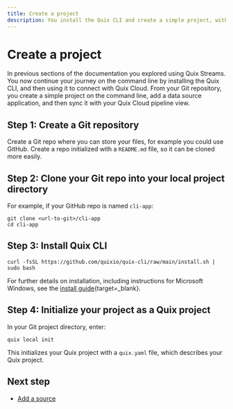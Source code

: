 ```yaml
---
title: Create a project
description: You install the Quix CLI and create a simple project, with a pipeline consisting of one data source application, which you then sync up with Quix Cloud.
---
```


# Create a project

In previous sections of the documentation you explored using Quix Streams. You now continue your journey on the command line by installing the Quix CLI, and then using it to connect with Quix Cloud. From your Git repository, you create a simple project on the command line, add a data source application, and then sync it with your Quix Cloud pipeline view.

## Step 1: Create a Git repository

Create a Git repo where you can store your files, for example you could use GitHub. Create a repo initialized with a `README.md` file, so it can be cloned more easily. 

## Step 2: Clone your Git repo into your local project directory

For example, if your GitHub repo is named `cli-app`:

```
git clone <url-to-git>/cli-app
cd cli-app
```

## Step 3: Install Quix CLI

```
curl -fsSL https://github.com/quixio/quix-cli/raw/main/install.sh | sudo bash
```

For further details on installation, including instructions for Microsoft Windows, see the [install guide](https://github.com/quixio/quix-cli?tab=readme-ov-file#installation-of-quix-cli){target=_blank}.

## Step 4: Initialize your project as a Quix project

In your Git project directory, enter:

```
quix local init
```

This initializes your Quix project with a `quix.yaml` file, which describes your Quix project.

## Next step

* [Add a source](./cli-add-source.md)

